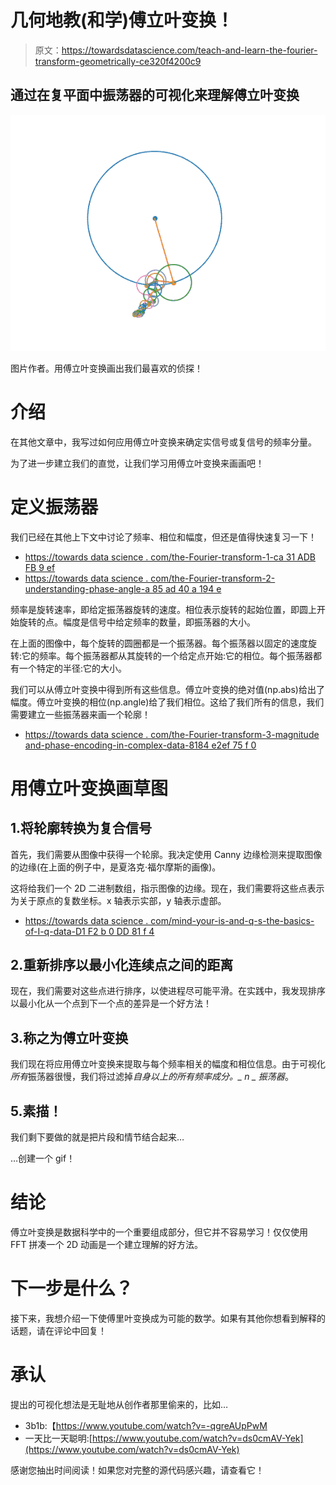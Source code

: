# 几何地教(和学)傅立叶变换！

> 原文：<https://towardsdatascience.com/teach-and-learn-the-fourier-transform-geometrically-ce320f4200c9>

## 通过在复平面中振荡器的可视化来理解傅立叶变换

![](img/ea23f67034c549b7154e9e3171397dd3.png)

图片作者。用傅立叶变换画出我们最喜欢的侦探！

# 介绍

在其他文章中，我写过如何应用傅立叶变换来确定实信号或复信号的频率分量。

为了进一步建立我们的直觉，让我们学习用傅立叶变换来画画吧！

# 定义振荡器

我们已经在其他上下文中讨论了频率、相位和幅度，但还是值得快速复习一下！

*   [https://towards data science . com/the-Fourier-transform-1-ca 31 ADB FB 9 ef](/the-fourier-transform-1-ca31adbfb9ef)
*   [https://towards data science . com/the-Fourier-transform-2-understanding-phase-angle-a 85 ad 40 a 194 e](/the-fourier-transform-2-understanding-phase-angle-a85ad40a194e)

频率是旋转速率，即给定振荡器旋转的速度。相位表示旋转的起始位置，即圆上开始旋转的点。幅度是信号中给定频率的数量，即振荡器的大小。

在上面的图像中，每个旋转的圆圈都是一个振荡器。每个振荡器以固定的速度旋转:它的频率。每个振荡器都从其旋转的一个给定点开始:它的相位。每个振荡器都有一个特定的半径:它的大小。

我们可以从傅立叶变换中得到所有这些信息。傅立叶变换的绝对值(np.abs)给出了幅度。傅立叶变换的相位(np.angle)给了我们相位。这给了我们所有的信息，我们需要建立一些振荡器来画一个轮廓！

*   [https://towards data science . com/the-Fourier-transform-3-magnitude and-phase-encoding-in-complex-data-8184 e2ef 75 f 0](/the-fourier-transform-3-magnitude-and-phase-encoding-in-complex-data-8184e2ef75f0)

# 用傅立叶变换画草图

## 1.将轮廓转换为复合信号

首先，我们需要从图像中获得一个轮廓。我决定使用 Canny 边缘检测来提取图像的边缘(在上面的例子中，是夏洛克·福尔摩斯的画像)。

这将给我们一个 2D 二进制数组，指示图像的边缘。现在，我们需要将这些点表示为关于原点的复数坐标。x 轴表示实部，y 轴表示虚部。

*   [https://towards data science . com/mind-your-is-and-q-s-the-basics-of-I-q-data-D1 F2 b 0 DD 81 f 4](/mind-your-is-and-q-s-the-basics-of-i-q-data-d1f2b0dd81f4)

## 2.重新排序以最小化连续点之间的距离

现在，我们需要对这些点进行排序，以使进程尽可能平滑。在实践中，我发现排序以最小化从一个点到下一个点的差异是一个好方法！

## 3.称之为傅立叶变换

我们现在将应用傅立叶变换来提取与每个频率相关的幅度和相位信息。由于可视化*所有*振荡器很慢，我们将过滤掉*自身以上的所有频率成分。_ n _ 振荡器*。

## 5.素描！

我们剩下要做的就是把片段和情节结合起来…

…创建一个 gif！

# 结论

傅立叶变换是数据科学中的一个重要组成部分，但它并不容易学习！仅仅使用 FFT 拼凑一个 2D 动画是一个建立理解的好方法。

# 下一步是什么？

接下来，我想介绍一下使傅里叶变换成为可能的数学。如果有其他你想看到解释的话题，请在评论中回复！

# 承认

提出的可视化想法是无耻地从创作者那里偷来的，比如…

*   3b1b:【https://www.youtube.com/watch?v=-qgreAUpPwM 
*   一天比一天聪明:[https://www.youtube.com/watch?v=ds0cmAV-Yek](https://www.youtube.com/watch?v=ds0cmAV-Yek)

感谢您抽出时间阅读！如果您对完整的源代码感兴趣，请查看它！

[](https://github.com/peterbbryan/fourier-sketcher) 